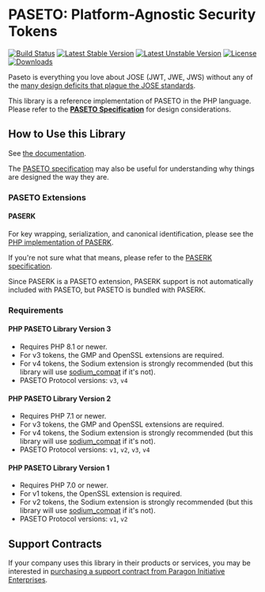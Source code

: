 # PASETO: Platform-Agnostic Security Tokens

[![Build Status](https://github.com/paragonie/paseto/actions/workflows/ci.yml/badge.svg)](https://github.com/paragonie/paseto/actions)
[![Latest Stable Version](https://poser.pugx.org/paragonie/paseto/v/stable)](https://packagist.org/packages/paragonie/paseto)
[![Latest Unstable Version](https://poser.pugx.org/paragonie/paseto/v/unstable)](https://packagist.org/packages/paragonie/paseto)
[![License](https://poser.pugx.org/paragonie/paseto/license)](https://packagist.org/packages/paragonie/paseto)
[![Downloads](https://img.shields.io/packagist/dt/paragonie/paseto.svg)](https://packagist.org/packages/paragonie/paseto)

Paseto is everything you love about JOSE (JWT, JWE, JWS) without any of the
[many design deficits that plague the JOSE standards](https://paragonie.com/blog/2017/03/jwt-json-web-tokens-is-bad-standard-that-everyone-should-avoid).

This library is a reference implementation of PASETO in the PHP language.
Please refer to the [**PASETO Specification**](https://github.com/paseto-standard/paseto-spec)
for design considerations.

## How to Use this Library

See [the documentation](https://github.com/paragonie/paseto/tree/master/docs).

The [PASETO specification](https://github.com/paseto-standard/paseto-spec) may also be useful
for understanding why things are designed the way they are.

### PASETO Extensions

#### PASERK

For key wrapping, serialization, and canonical identification, please see the
[PHP implementation of PASERK](https://github.com/paragonie/paserk-php).

If you're not sure what that means, please refer to the
[PASERK specification](https://github.com/paseto-standard/paserk).

Since PASERK is a PASETO extension, PASERK support is not automatically included
with PASETO, but PASETO is bundled with PASERK.

### Requirements

#### PHP PASETO Library Version 3

* Requires PHP 8.1 or newer.
* For v3 tokens, the GMP and OpenSSL extensions are required.
* For v4 tokens, the Sodium extension is strongly recommended (but this library will use
  [sodium_compat](https://github.com/paragonie/sodium_compat) if it's not).
* PASETO Protocol versions: `v3`, `v4`

#### PHP PASETO Library Version 2

* Requires PHP 7.1 or newer.
* For v3 tokens, the GMP and OpenSSL extensions are required.
* For v4 tokens, the Sodium extension is strongly recommended (but this library will use
  [sodium_compat](https://github.com/paragonie/sodium_compat) if it's not).
* PASETO Protocol versions: `v1`, `v2`, `v3`, `v4`

#### PHP PASETO Library Version 1

* Requires PHP 7.0 or newer.
* For v1 tokens, the OpenSSL extension is required.
* For v2 tokens, the Sodium extension is strongly recommended (but this library will use
  [sodium_compat](https://github.com/paragonie/sodium_compat) if it's not).
* PASETO Protocol versions: `v1`, `v2`

## Support Contracts

If your company uses this library in their products or services, you may be
interested in [purchasing a support contract from Paragon Initiative Enterprises](https://paragonie.com/enterprise).
